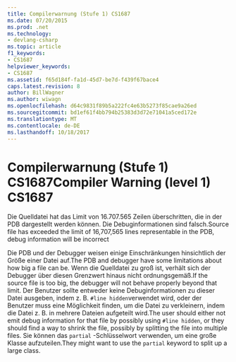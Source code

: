 ```yaml
---
title: Compilerwarnung (Stufe 1) CS1687
ms.date: 07/20/2015
ms.prod: .net
ms.technology:
- devlang-csharp
ms.topic: article
f1_keywords:
- CS1687
helpviewer_keywords:
- CS1687
ms.assetid: f65d184f-fa1d-45d7-be7d-f439f67bace4
caps.latest.revision: 8
author: BillWagner
ms.author: wiwagn
ms.openlocfilehash: d64c9831f89b5a222fc4e63b5273f85cae9a26ed
ms.sourcegitcommit: bd1ef61f4bb794b25383d3d72e71041a5ced172e
ms.translationtype: MT
ms.contentlocale: de-DE
ms.lasthandoff: 10/18/2017
---
```

# <a name="compiler-warning-level-1-cs1687"></a><span data-ttu-id="51566-102">Compilerwarnung (Stufe 1) CS1687</span><span class="sxs-lookup"><span data-stu-id="51566-102">Compiler Warning (level 1) CS1687</span></span>
<span data-ttu-id="51566-103">Die Quelldatei hat das Limit von 16.707.565 Zeilen überschritten, die in der PDB dargestellt werden können. Die Debuginformationen sind falsch.</span><span class="sxs-lookup"><span data-stu-id="51566-103">Source file has exceeded the limit of 16,707,565 lines representable in the PDB, debug information will be incorrect</span></span>  
  
 <span data-ttu-id="51566-104">Die PDB und der Debugger weisen einige Einschränkungen hinsichtlich der Größe einer Datei auf.</span><span class="sxs-lookup"><span data-stu-id="51566-104">The PDB and debugger have some limitations about how big a file can be.</span></span> <span data-ttu-id="51566-105">Wenn die Quelldatei zu groß ist, verhält sich der Debugger über diesen Grenzwert hinaus nicht ordnungsgemäß.</span><span class="sxs-lookup"><span data-stu-id="51566-105">If the source file is too big, the debugger will not behave properly beyond that limit.</span></span> <span data-ttu-id="51566-106">Der Benutzer sollte entweder keine Debuginformationen zu dieser Datei ausgeben, indem z. B. `#line hidden`verwendet wird, oder der Benutzer muss eine Möglichkeit finden, um die Datei zu verkleinern, indem die Datei z. B. in mehrere Dateien aufgeteilt wird.</span><span class="sxs-lookup"><span data-stu-id="51566-106">The user should either not emit debug information for that file by possibly using `#line hidden`, or they should find a way to shrink the file, possibly by splitting the file into multiple files.</span></span> <span data-ttu-id="51566-107">Sie können das `partial` -Schlüsselwort verwenden, um eine große Klasse aufzuteilen.</span><span class="sxs-lookup"><span data-stu-id="51566-107">They might want to use the `partial` keyword to split up a large class.</span></span>
